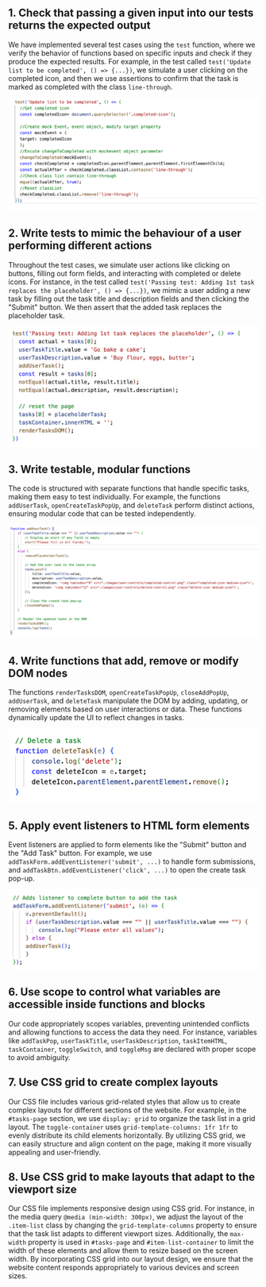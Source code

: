 ## 1. Check that passing a given input into our tests returns the expected output

We have implemented several test cases using the `test` function, where we verify the behavior of functions based on specific inputs and check if they produce the expected results. For example, in the test called `test('Update list to be completed', () => {...})`, we simulate a user clicking on the completed icon, and then we use assertions to confirm that the task is marked as completed with the class `line-through`.

![Expected Ouput Code Snippet](../images/Expected-output.png)

## 2. Write tests to mimic the behaviour of a user performing different actions

Throughout the test cases, we simulate user actions like clicking on buttons, filling out form fields, and interacting with completed or delete icons. For instance, in the test called `test('Passing test: Adding 1st task replaces the placeholder', () => {...})`, we mimic a user adding a new task by filling out the task title and description fields and then clicking the "Submit" button. We then assert that the added task replaces the placeholder task.

![Mimic Behaviour Code Snippet](../images/Mimic-Behaviour.png)

## 3. Write testable, modular functions

The code is structured with separate functions that handle specific tasks, making them easy to test individually. For example, the functions `addUserTask`, `openCreateTaskPopUp`, and `deleteTask` perform distinct actions, ensuring modular code that can be tested independently.

![Modular Code Snippet](../images/Modular.png)

## 4. Write functions that add, remove or modify DOM nodes

The functions `renderTasksDOM`, `openCreateTaskPopUp`, `closeAddPopUp`, `addUserTask`, and `deleteTask` manipulate the DOM by adding, updating, or removing elements based on user interactions or data. These functions dynamically update the UI to reflect changes in tasks.

![Modify DOM nodes Code Snippet](../images/DOM-nodes.png)

## 5. Apply event listeners to HTML form elements

Event listeners are applied to form elements like the "Submit" button and the "Add Task" button. For example, we use `addTaskForm.addEventListener('submit', ...)` to handle form submissions, and `addTaskBtn.addEventListener('click', ...)` to open the create task pop-up.

![Event handlers Code Snippet](../images/Event-listener.png)

## 6. Use scope to control what variables are accessible inside functions and blocks

Our code appropriately scopes variables, preventing unintended conflicts and allowing functions to access the data they need. For instance, variables like `addTaskPop`, `userTaskTitle`, `userTaskDescription`, `taskItemHTML`, `taskContainer`, `toggleSwitch`, and `toggleMsg` are declared with proper scope to avoid ambiguity.

## 7. Use CSS grid to create complex layouts

Our CSS file includes various grid-related styles that allow us to create complex layouts for different sections of the website. For example, in the `#tasks-page` section, we use `display: grid` to organize the task list in a grid layout. The `toggle-container` uses `grid-template-columns: 1fr 1fr` to evenly distribute its child elements horizontally. By utilizing CSS grid, we can easily structure and align content on the page, making it more visually appealing and user-friendly.

## 8. Use CSS grid to make layouts that adapt to the viewport size

Our CSS file implements responsive design using CSS grid. For instance, in the media query `@media (min-width: 300px)`, we adjust the layout of the `.item-list` class by changing the `grid-template-columns` property to ensure that the task list adapts to different viewport sizes. Additionally, the `max-width` property is used in `#tasks-page` and `#item-list-container` to limit the width of these elements and allow them to resize based on the screen width. By incorporating CSS grid into our layout design, we ensure that the website content responds appropriately to various devices and screen sizes.
